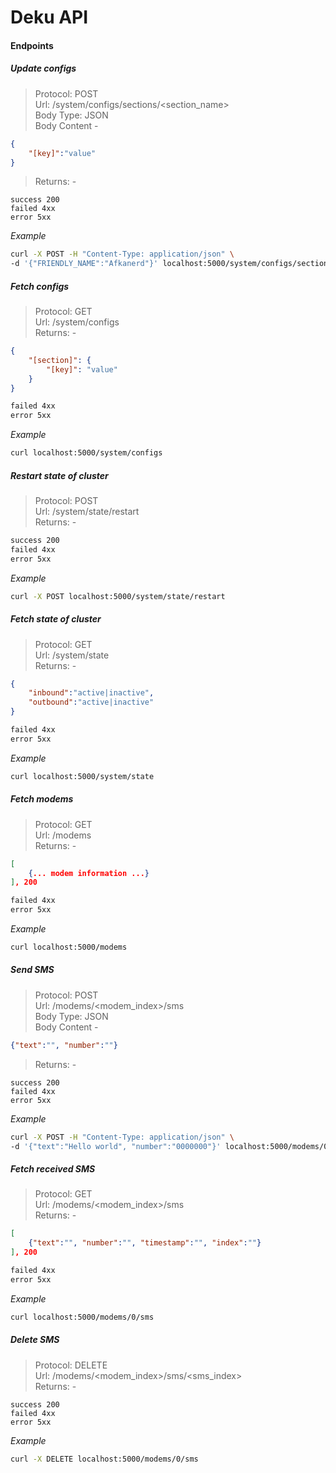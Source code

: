 # Deku API

#### Endpoints

##### Update configs
> Protocol: POST \
> Url: /system/configs/sections/<section_name> \
> Body Type: JSON \
> Body Content - 
```json
{
	"[key]":"value"
}
```
> Returns: -
```curl
success 200
failed 4xx
error 5xx
```
*Example*
```bash
curl -X POST -H "Content-Type: application/json" \
-d '{"FRIENDLY_NAME":"Afkanerd"}' localhost:5000/system/configs/sections/OPENAPI
```

##### Fetch configs
> Protocol: GET \
> Url: /system/configs \
> Returns: -
```json
{
	"[section]": {
		"[key]": "value"
	}
}
```
```bash
failed 4xx
error 5xx
```
*Example*
```bash
curl localhost:5000/system/configs
```

##### Restart state of cluster
> Protocol: POST \
> Url: /system/state/restart \
> Returns: -
```bash
success 200
failed 4xx
error 5xx
```
*Example*
```bash
curl -X POST localhost:5000/system/state/restart
```

##### Fetch state of cluster
> Protocol: GET \
> Url: /system/state \
> Returns: -
```json
{
	"inbound":"active|inactive",
	"outbound":"active|inactive"
}
```
```bash
failed 4xx
error 5xx
```
*Example*
```bash
curl localhost:5000/system/state
```

##### Fetch modems
> Protocol: GET \
> Url: /modems \
> Returns: -
```json
[
	{... modem information ...}
], 200
```
```bash
failed 4xx
error 5xx
```
*Example*
```bash
curl localhost:5000/modems
```

##### Send SMS
> Protocol: POST \
> Url: /modems/\<modem_index>/sms \
> Body Type: JSON \
> Body Content - 
```json
{"text":"", "number":""}
```
> Returns: -
```curl
success 200
failed 4xx
error 5xx
```
*Example*
```bash
curl -X POST -H "Content-Type: application/json" \
-d '{"text":"Hello world", "number":"0000000"}' localhost:5000/modems/0/sms
```

##### Fetch received SMS
> Protocol: GET \
> Url: /modems/\<modem_index>/sms \
> Returns: -
```json
[
	{"text":"", "number":"", "timestamp":"", "index":""}
], 200
```
```bash
failed 4xx
error 5xx
```
*Example*
```bash
curl localhost:5000/modems/0/sms
```

##### Delete SMS
> Protocol: DELETE \
> Url: /modems/\<modem_index>/sms/\<sms_index> \
> Returns: -
```curl
success 200
failed 4xx
error 5xx
```
*Example*
```bash
curl -X DELETE localhost:5000/modems/0/sms
```
